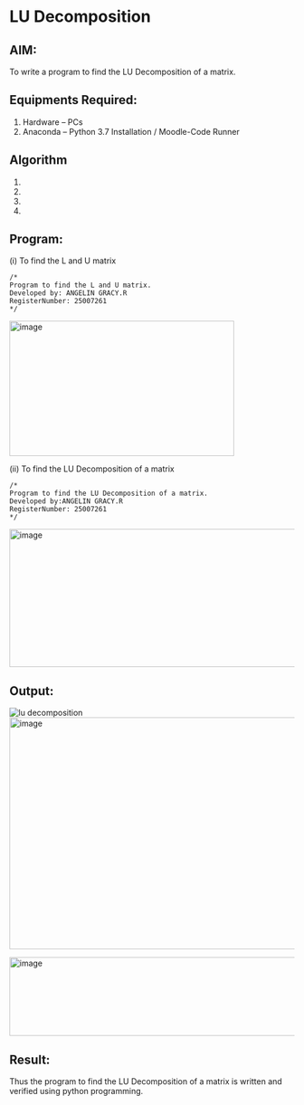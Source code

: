 # LU Decomposition 

## AIM:
To write a program to find the LU Decomposition of a matrix.

## Equipments Required:
1. Hardware – PCs
2. Anaconda – Python 3.7 Installation / Moodle-Code Runner

## Algorithm
1. 
2. 
3. 
4. 

## Program:
(i) To find the L and U matrix
```
/*
Program to find the L and U matrix.
Developed by: ANGELIN GRACY.R
RegisterNumber: 25007261
*/
```
<img width="397" height="239" alt="image" src="https://github.com/user-attachments/assets/3bbd6a31-577f-498b-92e4-71ff35678ac4" />

(ii) To find the LU Decomposition of a matrix
```
/*
Program to find the LU Decomposition of a matrix.
Developed by:ANGELIN GRACY.R 
RegisterNumber: 25007261
*/
```
<img width="648" height="244" alt="image" src="https://github.com/user-attachments/assets/72c778dc-c337-4e1f-8946-716cae252bac" />

## Output:
![lu decomposition]()
<img width="1259" height="410" alt="image" src="https://github.com/user-attachments/assets/288c086c-da96-4cd6-abf8-6d638a6f1daf" />

<img width="992" height="139" alt="image" src="https://github.com/user-attachments/assets/cca8d51b-4ae1-4f0a-951d-0caa21aaab6d" />

## Result:
Thus the program to find the LU Decomposition of a matrix is written and verified using python programming.

